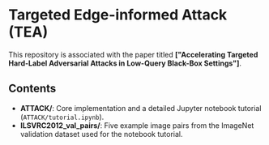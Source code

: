 # Targeted Edge-informed Attack (TEA)

This repository is associated with the paper titled **["Accelerating Targeted Hard-Label Adversarial Attacks in Low-Query Black-Box Settings"]**.

## Contents

* **ATTACK/**: Core implementation and a detailed Jupyter notebook tutorial (`ATTACK/tutorial.ipynb`).
* **ILSVRC2012\_val\_pairs/**: Five example image pairs from the ImageNet validation dataset used for the notebook tutorial.

